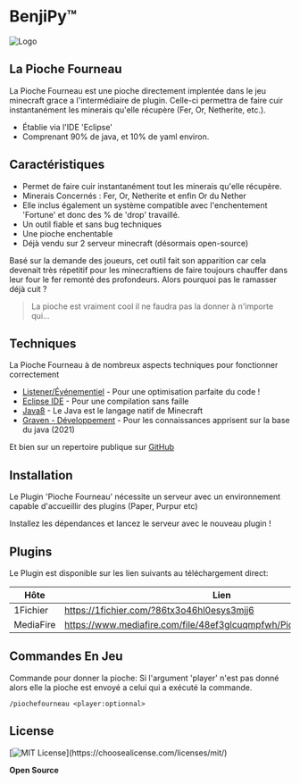 # BenjiPy™️

![Logo](https://imgur.com/BRlK2Dy.png)

## La Pioche Fourneau

La Pioche Fourneau est une pioche directement implentée dans le jeu minecraft grace a l'intermédiaire de plugin.
Celle-ci permettra de faire cuir instantanément les minerais qu'elle récupère (Fer, Or, Netherite, etc.).

- Établie via l'IDE 'Eclipse'
- Comprenant 90% de java, et 10% de yaml environ.

## Caractéristiques

- Permet de faire cuir instantanément tout les minerais qu'elle récupère.
- Minerais Concernés : Fer, Or, Netherite et enfin Or du Nether
- Elle inclus également un système compatible avec l'enchentement 'Fortune' et donc des % de 'drop' travaillé.
- Un outil fiable et sans bug techniques
- Une pioche enchentable
- Déjà vendu sur 2 serveur minecraft (désormais open-source)

Basé sur la demande des joueurs, cet outil fait son apparition car cela devenait très répetitif pour les minecraftiens de faire toujours chauffer dans leur four le fer remonté des profondeurs. Alors pourquoi pas le ramasser déjà cuit ?

> La pioche est vraiment cool
> il ne faudra pas la donner à 
> n'importe qui...

## Techniques

La Pioche Fourneau à de nombreux aspects techniques pour fonctionner correctement

- [Listener/Événementiel] - Pour une optimisation parfaite du code !
- [Eclipse IDE] - Pour une compilation sans faille
- [Java8] - Le Java est le langage natif de Minecraft
- [Graven - Développement] - Pour les connaissances apprisent sur la base du java (2021)

Et bien sur un repertoire publique sur [GitHub]

## Installation

Le Plugin 'Pioche Fourneau' nécessite un serveur avec un environnement capable d'accueillir des plugins (Paper, Purpur etc)

Installez les dépendances et lancez le serveur avec le nouveau plugin !

## Plugins

Le Plugin est disponible sur les lien suivants au téléchargement direct:

| Hôte | Lien |
| ------ | ------ |
| 1Fichier | https://1fichier.com/?86tx3o46hl0esys3mjj6 |
| MediaFire | https://www.mediafire.com/file/48ef3glcuqmpfwh/PiocheFourneau.rar/file |

## Commandes En Jeu
Commande pour donner la pioche:
Si l'argument 'player' n'est pas donné alors elle la pioche est envoyé a celui qui a exécuté la commande.
```
/piochefourneau <player:optionnal>
```


## License

[![MIT License](https://img.shields.io/apm/l/atomic-design-ui.svg?)](https://choosealicense.com/licenses/mit/)

**Open Source**

[//]: # (These are reference links used in the body of this note and get stripped out when the markdown processor does its job. There is no need to format nicely because it shouldn't be seen. Thanks SO - http://stackoverflow.com/questions/4823468/store-comments-in-markdown-syntax)

   [Listener/Événementiel]: <https://waytolearnx.com/2020/05/event-et-listener-en-java.html>
   [Eclipse IDE]: <https://www.eclipse.org/ide/>
   [Java8]: <https://www.java.com/fr/download/help/java8.html#:~:text=Java%208%20est%20la%20dernière,d%27exécution%20des%20programmes%20Java.>
   [Graven - Développement]: <https://www.youtube.com/user/gravenilvectuto?app=desktop>
   [GitHub]: <https://github.com>
